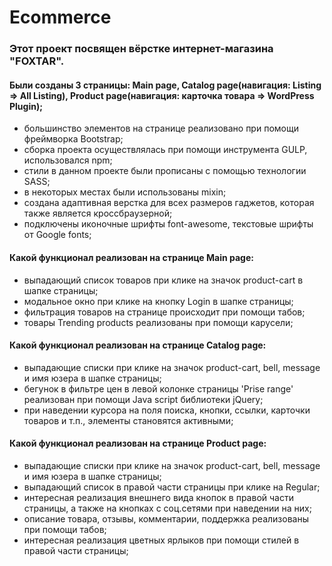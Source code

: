 # Ecommerce
### Этот проект посвящен вёрстке интернет-магазина "FOXTAR". 
#### Были созданы 3 страницы: Main page, Сatalog page(навигация: Listing => All Listing), Product page(навигация: карточка товара => WordPress Plugin);
- большинство элементов на странице реализовано при помощи фреймворка Bootstrap;
- сборка проекта осуществлялась при помощи инструмента GULP, использовался npm;
- стили в данном проекте были прописаны с помощью теxнологии SASS;
- в некоторых местах были использованы mixin;
- создана адаптивная верстка для всех размеров гаджетов, которая также является кроссбраузерной;
- подключены иконочные шрифты font-awesome, текстовые шрифты от Google fonts;
#### Какой функционал реализован на странице Main page:
- выпадающий список товаров при клике на значок product-cart в шапке страницы;
- модальное окно при клике на кнопку Login в шапке страницы;
- фильтрация товаров на странице происходит при помощи табов;
- товары Trending products реализованы при помощи карусели;
#### Какой функционал реализован на странице Сatalog page:
- выпадающие списки при клике на значок product-cart, bell, message и имя юзера в шапке страницы;
- бегунок в фильтре цен в левой колонке страницы 'Prise range' реализован при помощи Java script библиотеки jQuery;
- при наведении курсора на поля поиска, кнопки, ссылки, карточки товаров и т.п., элементы становятся активными;
#### Какой функционал реализован на странице Product page:
- выпадающие списки при клике на значок product-cart, bell, message и имя юзера в шапке страницы;
- выпадающий список в правой части страницы при клике на Regular;
- интересная реализация внешнего вида кнопок в правой части страницы, а также на кнопках с соц.сетями при наведении на них;
- описание товара, отзывы, комментарии, поддержка реализованы при помощи табов;
- интересная реализация цветныx ярлыков при помощи стилей в правой чаcти страницы;
